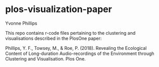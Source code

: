 # plos-visualization-paper
Yvonne Phillips  
  
This repo contains r-code files pertaining to the clustering and visualisations described in the PlosOne paper:  
  
Phillips, Y. F., Towsey, M., & Roe, P. (2018). Revealing the Ecological Content of Long-duration Audio-recordings of the Environment through Clustering and Visualisation. Plos One. 
